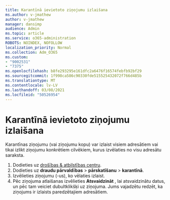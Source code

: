 ```yaml
---
title: Karantīnā ievietoto ziņojumu izlaišana
ms.author: v-jmathew
author: v-jmathew
manager: dansimp
audience: Admin
ms.topic: article
ms.service: o365-administration
ROBOTS: NOINDEX, NOFOLLOW
localization_priority: Normal
ms.collection: Adm_O365
ms.custom:
- "9002531"
- "7375"
ms.openlocfilehash: b8fe293295e161dfc2a6476f16574febfb92bf29
ms.sourcegitcommit: 1f998ca586c90330fde515525432072f766d485b
ms.translationtype: MT
ms.contentlocale: lv-LV
ms.lasthandoff: 03/08/2021
ms.locfileid: "50526954"
---
```

# <a name="release-quarantined-messages"></a>Karantīnā ievietoto ziņojumu izlaišana

Karantīnas ziņojumu (vai ziņojumu kopu) var izlaist visiem adresātiem vai tikai izlikt ziņojumu konkrētiem cilvēkiem, kurus izvēlaties no visu adresātu saraksta.

1. Dodieties uz [drošības & atbilstības centru](https://go.microsoft.com/fwlink/p/?linkid=2077143).
2. Dodieties uz **draudu pārvaldības**  >  **pārskatīšanu**  >  **karantīnā**.
3. Izvēlieties ziņojumu (-us), ko vēlaties izlaist.
4. Pēc ziņojuma atlaišanas izvēlieties **Atsvaidzināt** , lai atsvaidzinātu datus, un pēc tam veiciet dubultklikšķi uz ziņojuma. Jums vajadzētu redzēt, ka ziņojums ir izlaists paredzētajiem adresātiem.
